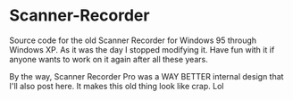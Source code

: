 # Scanner-Recorder
Source code for the old Scanner Recorder for Windows 95 through Windows XP. As it was the day I stopped modifying it. Have fun with it if anyone wants to work on it again after all these years.

By the way, Scanner Recorder Pro was a WAY BETTER internal design that I'll also post here. It makes this old thing look like crap. Lol
